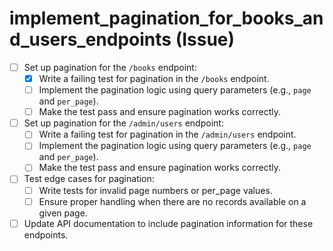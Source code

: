 # implement_pagination_for_books_and_users_endpoints (Issue)

- [ ] Set up pagination for the `/books` endpoint:
  - [x] Write a failing test for pagination in the `/books` endpoint.
  - [ ] Implement the pagination logic using query parameters (e.g., `page` and `per_page`).
  - [ ] Make the test pass and ensure pagination works correctly.
- [ ] Set up pagination for the `/admin/users` endpoint:
  - [ ] Write a failing test for pagination in the `/admin/users` endpoint.
  - [ ] Implement the pagination logic using query parameters (e.g., `page` and `per_page`).
  - [ ] Make the test pass and ensure pagination works correctly.
- [ ] Test edge cases for pagination:
  - [ ] Write tests for invalid page numbers or per_page values.
  - [ ] Ensure proper handling when there are no records available on a given page.
- [ ] Update API documentation to include pagination information for these endpoints.
